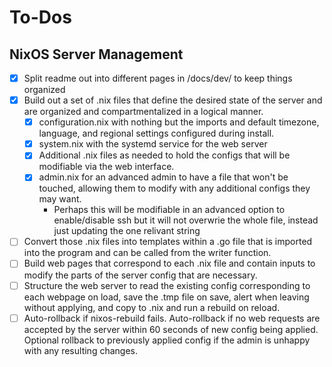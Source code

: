 # To-Dos
## NixOS Server Management
- [x] Split readme out into different pages in /docs/dev/ to keep things organized
- [x] Build out a set of .nix files that define the desired state of the server and are organized and compartmentalized in a logical manner.
  - [x] configuration.nix with nothing but the imports and default timezone, language, and regional settings configured during install.
  - [x] system.nix with the systemd service for the web server
  - [x] Additional .nix files as needed to hold the configs that will be modifiable via the web interface.
  - [x] admin.nix for an advanced admin to have a file that won't be touched, allowing them to modify with any additional configs they may want.
    - Perhaps this will be modifiable in an advanced option to enable/disable ssh but it will not overwrie the whole file, instead just updating the one relivant string
- [ ] Convert those .nix files into templates within a .go file that is imported into the program and can be called from the writer function.
- [ ] Build web pages that correspond to each .nix file and contain inputs to modify the parts of the server config that are necessary.
- [ ] Structure the web server to read the existing config corresponding to each webpage on load, save the .tmp file on save, alert when leaving without applying, and copy to .nix and run a rebuild on reload.
- [ ] Auto-rollback if nixos-rebuild fails. Auto-rollback if no web requests are accepted by the server within 60 seconds of new config being applied. Optional rollback to previously applied config if the admin is unhappy with any resulting changes.
